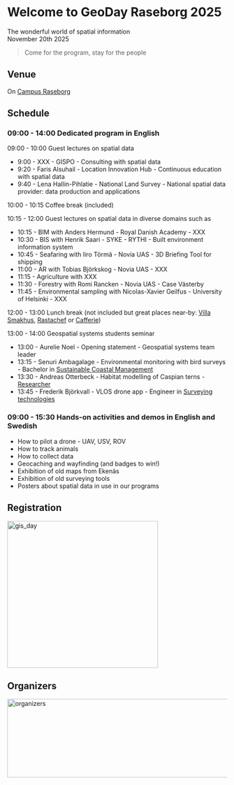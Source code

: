 # Welcome to GeoDay Raseborg 2025
The wonderful world of spatial information <br />
November 20th 2025
> Come for the program, stay for the people

## Venue
On [Campus Raseborg](https://maps.app.goo.gl/dwzLH9y1yt7LfucQ9)

## Schedule

### 09:00 - 14:00 Dedicated program in English
09:00 - 10:00 Guest lectures on spatial data <br />
+ 9:00 - XXX                  - GISPO                   - Consulting with spatial data
+ 9:20 - Faris Alsuhail       - Location Innovation Hub - Continuous education with spatial data
+ 9:40 - Lena Hallin-Pihlatie - National Land Survey    - National spatial data provider: data production and applications<br />

10:00 - 10:15 Coffee break (included) <br />

10:15 - 12:00 Guest lectures on spatial data in diverse domains such as <br /> 
+ 10:15 - BIM with Anders Hermund - Royal Danish Academy - XXX
+ 10:30 - BIS with Henrik Saari - SYKE - RYTHI - Built environment information system
+ 10:45 - Seafaring with Iiro Törmä - Novia UAS - 3D Briefing Tool for shipping
+ 11:00 - AR with Tobias Björkskog - Novia UAS - XXX
+ 11:15 - Agriculture with XXX
+ 11:30 - Forestry with Romi Rancken - Novia UAS - Case Västerby
+ 11:45 - Environmental sampling with Nicolas-Xavier Geilfus - University of Helsinki - XXX

12:00 - 13:00 Lunch break (not included but great places near-by: [Villa Smakhus](https://www.villasmakhus.fi/sv/), [Rastachef](https://www.facebook.com/rastachefvegetariankitchen/) or [Cafferie](https://www.facebook.com/cafferieekenas/?locale=fi_FI))<br />
  
13:00 - 14:00 Geospatial systems students seminar<br />
+ 13:00 - Aurelie Noel - Opening statement - Geospatial systems team leader
+ 13:15 - Senuri Ambagalage - Environmental monitoring with bird surveys - Bachelor in [Sustainable Coastal Management](https://www.novia.fi/en/study/study/bioeconomy/bachelor-of-natural-resources-sustainable-coastal-management/) 
+ 13:30 - Andreas Otterbeck - Habitat modelling of Caspian terns - [Researcher](https://www.novia.fi/en/rdi/our-projects/predatorhanteringens-inverkan-pa-havsfaglar-i-ostersjon) 
+ 13:45 - Frederik Björkvall - VLOS drone app - Engineer in [Surveying technologies](https://www.novia.fi/utbildning/utbildningsutbud/teknik-och-sjofart/ingenjor-yh-lantmateriteknik)

### 09:00 - 15:30 Hands-on activities and demos in English and Swedish
+ How to pilot a drone - UAV, USV, ROV
+ How to track animals
+ How to collect data
+ Geocaching and wayfinding (and badges to win!)
+ Exhibition of old maps from Ekenäs
+ Exhibition of old surveying tools
+ Posters about spatial data in use in our programs

## Registration
<img width="345" height="336" alt="gis_day" src="https://github.com/user-attachments/assets/2ca9645d-5f7c-45fd-94e7-aa5be2400dbc" />

## Organizers
<img width="780" height="180" alt="organizers" src="https://github.com/user-attachments/assets/3a94fef6-4113-4250-a8e8-416068fa0eef" />

